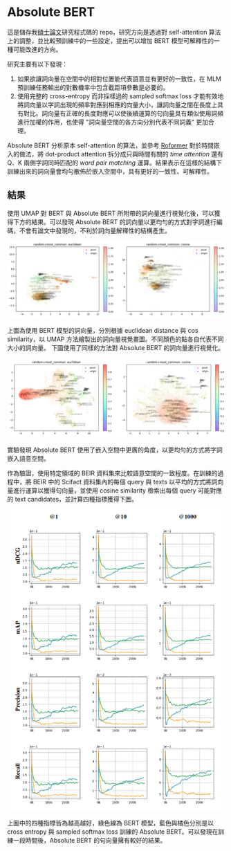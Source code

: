 # Absolute BERT

這是儲存我[碩士論文](https://hdl.handle.net/11296/t57ba6)研究程式碼的 repo，研究方向是透過對 self-attention 算法上的調整，並比較預訓練中的一些設定，提出可以增加 BERT 模型可解釋性的一種可能改進的方向。

研究主要有以下發現：
1. 如果欲讓詞向量在空間中的相對位置能代表語意並有更好的一致性，在 MLM 預訓練任務輸出的對數機率中包含截距項參數是必要的。
1. 使用完整的 cross-entropy 而非採樣過的 sampled softmax loss 才能有效地將詞向量以字詞出現的頻率對應到相應的向量大小，讓詞向量之間在長度上具有對比。詞向量有正確的長度對應可以使後續運算的句向量具有類似使用詞頻進行加權的作用，也使得 "詞向量空間的各方向分別代表不同詞義" 更加合理。

Absolute BERT 分析原本 self-attention 的算法，並參考 [Roformer](https://arxiv.org/abs/2104.09864) 對於時間嵌入的做法，將 dot-product attention 拆分成只與時間有關的 *time attention* 還有 $\mathrm Q$、$\mathrm K$ 兩側字詞同時匹配的 *word pair matching* 運算。結果表示在這樣的結構下訓練出來的詞向量會均勻散佈於嵌入空間中，具有更好的一致性、可解釋性。

## 結果

使用 UMAP 對 BERT 與 Absolute BERT 所附帶的詞向量進行視覺化後，可以獲得下方的結果。可以發現 Absolute BERT 的詞向量以更均勻的方式對字詞進行編碼，不會有論文中發現的，不利於詞向量解釋性的結構產生。

![bert embeddings](images/bert-umap-random.png)

上圖為使用 BERT 模型的詞向量，分別根據 euclidean distance 與 cos similarity，以 UMAP 方法繪製出的詞向量視覺畫圖。不同顏色的點各自代表不同大小的詞向量。
下圖使用了同樣的方法對 Absolute BERT 的詞向量進行視覺化。

![abs_bert_embeddings](images/abs_bert-umap-random.png)

實驗發現 Absolute BERT 使用了嵌入空間中更廣的角度，以更均勻的方式將字詞嵌入語意空間。

作為驗證，使用特定領域的 BEIR 資料集來比較語意空間的一致程度。在訓練的過程中，將 BEIR 中的 Scifact 資料集內的每個 query 與 texts 以平均的方式將詞向量進行運算以獲得句向量，並使用 cosine similarity 檢索出每個 query 可能對應的 text candidates，並計算四種指標獲得下圖。

![](images/metrics.png)

上圖中的四種指標皆為越高越好，綠色線為 BERT 模型，藍色與橘色分別是以 cross entropy 與 sampled softmax loss 訓練的 Absolute BERT。可以發現在訓練一段時間後，Absolute BERT 的句向量擁有較好的結果。